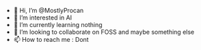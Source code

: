 - 👋 Hi, I’m @MostlyProcan
- 👀 I’m interested in AI
- 🌱 I’m currently learning nothing
- 💞️ I’m looking to collaborate on FOSS and maybe something else
- 📫 How to reach me : Dont

<!---
MostlyProcan/MostlyProcan is a ✨ special ✨ repository because its `README.md` (this file) appears on your GitHub profile.
You can click the Preview link to take a look at your changes.
--->
